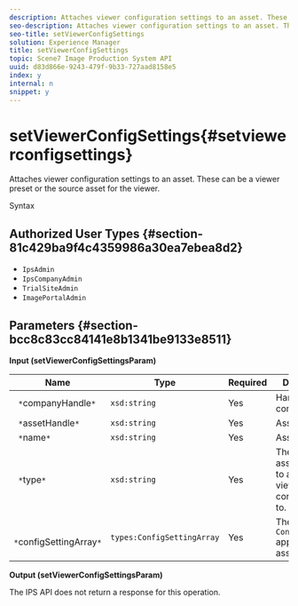 ```yaml
---
description: Attaches viewer configuration settings to an asset. These can be a viewer preset or the source asset for the viewer.
seo-description: Attaches viewer configuration settings to an asset. These can be a viewer preset or the source asset for the viewer.
seo-title: setViewerConfigSettings
solution: Experience Manager
title: setViewerConfigSettings
topic: Scene7 Image Production System API
uuid: d83d866e-9243-479f-9b33-727aad8158e5
index: y
internal: n
snippet: y
---
```


# setViewerConfigSettings{#setviewerconfigsettings}

Attaches viewer configuration settings to an asset. These can be a viewer preset or the source asset for the viewer.

 Syntax 

## Authorized User Types {#section-81c429ba9f4c4359986a30ea7ebea8d2}

* `IpsAdmin` 
* `IpsCompanyAdmin` 
* `TrialSiteAdmin` 
* `ImagePortalAdmin`

## Parameters {#section-bcc8c83cc84141e8b1341be9133e8511}

**Input (setViewerConfigSettingsParam)** 

|  Name  | Type  | Required  | Description  |
|---|---|---|---|
|  ` *`companyHandle`*`  | `xsd:string`  | Yes  | Handle to the company.  |
|  ` *`assetHandle`*`  | `xsd:string`  | Yes  | Asset handle.  |
|  ` *`name`*`  | `xsd:string`  | Yes  | Asset name.  |
|  ` *`type`*`  | `xsd:string`  | Yes  | The type of asset you want to apply the viewer configuration to.  |
|  ` *`configSettingArray`*`  | `types:ConfigSettingArray`  | Yes  |The array of `ConfigSettings` applied to the asset..  |

**Output (setViewerConfigSettingsParam)**

The IPS API does not return a response for this operation. 
